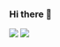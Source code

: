### Hi there 👋

<img src="https://github-readme-stats.vercel.app/api?username=ryuu12&count_private=true&show_icons=true" />

<img src="https://github-readme-stats.vercel.app/api/top-langs/?username=ryuu12&layout=compact" />


<!--
**ryuu12/ryuu12** is a ✨ _special_ ✨ repository because its `README.md` (this file) appears on your GitHub profile.


Here are some ideas to get you started:

- 🔭 I’m currently working on ...
- 🌱 I’m currently learning ...
- 👯 I’m looking to collaborate on ...
- 🤔 I’m looking for help with ...
- 💬 Ask me about ...
- 📫 How to reach me: ...
- 😄 Pronouns: ...
- ⚡ Fun fact: ...
-->
